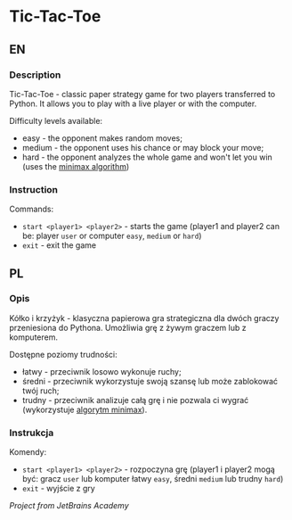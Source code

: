 # Tic-Tac-Toe

## EN
### Description
Tic-Tac-Toe - classic paper strategy game for two players transferred to Python. It allows you to play with a live player or with the computer.

Difficulty levels available:
* easy - the opponent makes random moves;
* medium - the opponent uses his chance or may block your move;
* hard - the opponent analyzes the whole game and won't let you win (uses the [minimax algorithm](https://www.freecodecamp.org/news/how-to-make-your-tic-tac-toe-game-unbeatable-by-using-the-minimax-algorithm-9d690bad4b37/))

### Instruction
Commands:
* `start <player1> <player2>` - starts the game (player1 and player2 can be: player `user` or computer `easy`, `medium` or `hard`)
* `exit` - exit the game

## PL
### Opis
Kółko i krzyżyk - klasyczna papierowa gra strategiczna dla dwóch graczy przeniesiona do Pythona. Umożliwia grę z żywym graczem lub z komputerem.

Dostępne poziomy trudności:
* łatwy - przeciwnik losowo wykonuje ruchy;
* średni - przeciwnik wykorzystuje swoją szansę lub może zablokować twój ruch;
* trudny - przeciwnik analizuje całą grę i nie pozwala ci wygrać (wykorzystuje [algorytm minimax](https://www.freecodecamp.org/news/how-to-make-your-tic-tac-toe-game-unbeatable-by-using-the-minimax-algorithm-9d690bad4b37/)).

### Instrukcja
Komendy:
* `start <player1> <player2>` - rozpoczyna grę (player1 i player2 mogą być: gracz `user` lub komputer łatwy `easy`, średni `medium` lub trudny `hard`)
* `exit` - wyjście z gry

*Project from JetBrains Academy*
